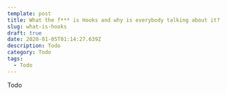 ```yaml
---
template: post
title: What the f*** is Hooks and why is everybody talking about it?
slug: what-is-hooks
draft: true
date: 2020-01-05T01:14:27.639Z
description: Todo
category: Todo
tags:
  - Todo
---
```

Todo
